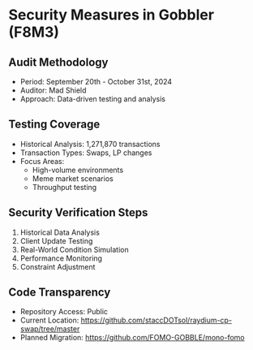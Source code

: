 # Security Measures in Gobbler (F8M3)

## Audit Methodology
- Period: September 20th - October 31st, 2024
- Auditor: Mad Shield
- Approach: Data-driven testing and analysis

## Testing Coverage
- Historical Analysis: 1,271,870 transactions
- Transaction Types: Swaps, LP changes
- Focus Areas: 
  - High-volume environments
  - Meme market scenarios
  - Throughput testing

## Security Verification Steps
1. Historical Data Analysis
2. Client Update Testing
3. Real-World Condition Simulation
4. Performance Monitoring
5. Constraint Adjustment

## Code Transparency
- Repository Access: Public
- Current Location: https://github.com/staccDOTsol/raydium-cp-swap/tree/master
- Planned Migration: https://github.com/FOMO-GOBBLE/mono-fomo